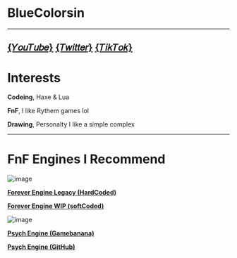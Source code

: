 # **BlueColorsin**
----------------------------------------------
[**{𝑌𝑜𝑢𝑇𝑢𝑏𝑒}**](https://www.youtube.com/channel/UChnL-LiGYZ_v8hwAf9BaDGQ) [**{𝑇𝑤𝑖𝑡𝑡𝑒𝑟}**](https://twitter.com/BlueColorsin) [**{𝑇𝑖𝑘𝑇𝑜𝑘}**](https://www.tiktok.com/@BlueColorsin)
----------------------------------------------
# Interests 
**Codeing**,
Haxe & Lua

**FnF**,
I like Rythem games lol 

**Drawing**, 
Personalty I like a simple complex

----------------------------------------------

# **FnF Engines I Recommend**
![image](https://media.discordapp.net/attachments/916918345255751690/930068118938730526/legacy.png)

[**Forever Engine Legacy (HardCoded)**](https://github.com/Yoshubs/Forever-Engine-Legacy)

[**Forever Engine WIP (softCoded)**](https://github.com/Yoshubs/FNF-Forever-Engine)

![image](https://images.gamebanana.com/img/ss/mods/530-90_61b4e783317fa.jpg)

[**Psych Engine (Gamebanana)**](https://gamebanana.com/mods/309789)

[**Psych Engine (GitHub)**](https://github.com/ShadowMario/FNF-PsychEngine)
